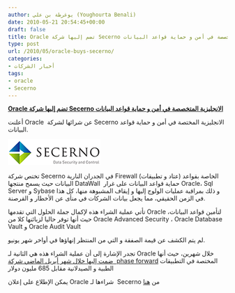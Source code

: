 ```yaml
---
author: يوغرطة بن علي (Youghourta Benali)
date: 2010-05-21 20:54:45+00:00
draft: false
title: Oracle تضم إليها شركة Secerno الانجليزية المتخصصة في أمن و حماية قواعد البيانات
type: post
url: /2010/05/oracle-buys-secerno/
categories:
- أخبار الشركات
tags:
- oracle
- Secerno
---
```


[**Oracle تضم إليها شركة Secerno الانجليزية المتخصصة في أمن و حماية قواعد البيانات**](https://www.it-scoop.com/2010/05/oracle-buys-secerno/ )


أعلنت Oracle  عن شرائها لشركة Secerno الانجليزية المختصة في أمن و حماية قواعد البيانات.

[![](secerno-logo.gif)
](https://www.it-scoop.com/2010/05/oracle-buys-secerno/ )

تختص شركة Secerno في الجدران النارية Firewall (عتاد و تطبيقات) الخاصة بقواعد البيانات حيث يسمح منتجها DataWall  حماية قواعد البيانات على غرار Oracle، Sql Server و Sybase و ذلك بمراقبة عمليات الولوج إليها و إيقاف المشبوهة منها، كل هذا في الزمن الحقيقي، مما يجعل بيانات الشركات في منأى عن الأخطار و القرصنة.

تأتي عملية الشراء هذه لإكمال جملة الحلول التي تقدمها Oracle لتأمين قواعد البيانات، حيث أنها توفر حاليا لزبائنها كلا من Oracle Advanced Security ، Oracle Database Vault و Oracle Audit Vault

لم يتم الكشف عن قيمة الصفقة و التي من المنتظر إنهاؤها في أواخر شهر يونيو.

تجدر الإشارة إلى أن عملية الشراء هذه هي الثانية لـ Oracle خلال شهرين، حيث أنها [ضمت إليها خلال شهر أبريل الماضي شركة  phase forward](../../../../../2010/04/oracle-buys-phase-forward/) المختصة في التطبيقات الطبية و الصيدلانية مقابل 685 مليون دولار

يمكن الإطلاع على إعلان Oracle شراءها لـ  Secerno من [هنا](http://www.oracle.com/us/corporate/press/075001)
